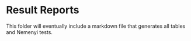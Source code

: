 # Result Reports

This folder will eventually include a markdown file that generates all tables and Nemenyi tests.





